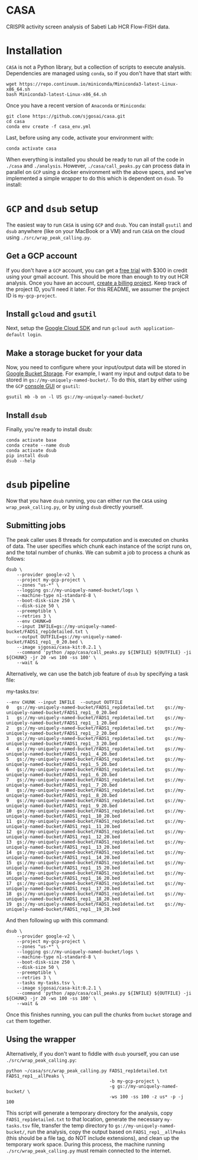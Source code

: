 # CASA
CRISPR activity screen analysis of Sabeti Lab HCR Flow-FISH data.

# Installation

`CASA` is not a Python library, but a collection of scripts to execute analysis. Dependencies are managed using `conda`, so if you don't have that start with:

```
wget https://repo.continuum.io/miniconda/Miniconda3-latest-Linux-x86_64.sh
bash Miniconda3-latest-Linux-x86_64.sh
```

Once you have a recent version of `Anaconda` or `Miniconda`:

```
git clone https://github.com/sjgosai/casa.git
cd casa
conda env create -f casa_env.yml
```

Last, before using any code, activate your environment with:

```
conda activate casa
```

When everything is installed you should be ready to run all of the code in `./casa` and `./analysis`. However, `./casa/call_peaks.py` can process data in parallel on `GCP` using a docker environment with the above specs, and we've implemented a simple wrapper to do this which is dependent on `dsub`. To install:

# `GCP` and `dsub` setup

The easiest way to run `CASA` is using `GCP` and `dsub`. You can install `gsutil` and `dsub` anywhere (like on your MacBook or a VM) and run `CASA` on the cloud using `./src/wrap_peak_calling.py`. 

## Get a GCP account

If you don't have a `GCP` account, you can get a [free trial](https://cloud.google.com/free/) with $300 in credit using your gmail account. This should be more than enough to try out HCR analysis. Once you have an account, [create a billing project](https://console.cloud.google.com/projectcreate). Keep track of the project ID, you'll need it later. For this README, we assumer the project ID is `my-gcp-project`.

## Install `gcloud` and `gsutil`

Next, setup the [Google Cloud SDK](https://cloud.google.com/deployment-manager/docs/step-by-step-guide/installation-and-setup "GCloud SDK Docs") and run `gcloud auth application-default login`. 

## Make a storage bucket for your data

Now, you need to configure where your input/output data will be stored in [Google Bucket Storage](https://cloud.google.com/storage/docs/quickstarts). For example, I want my input and output data to be stored in `gs://my-uniquely-named-bucket/`. To do this, start by either using the `GCP` [console GUI](https://console.cloud.google.com/storage/browser) or `gsutil`:

```
gsutil mb -b on -l US gs://my-uniquely-named-bucket/
```

## Install `dsub`

Finally, you're ready to install dsub:

```
conda activate base
conda create --name dsub
conda activate dsub
pip install dsub
dsub --help
```


# `dsub` pipeline
Now that you have `dsub` running, you can either run the `CASA` using `wrap_peak_calling.py`, or by using `dsub` directly yourself.

## Submitting jobs
The peak caller uses 8 threads for computation and is executed on chunks of data. The user specifies which chunk each instance of the script runs on, and the total number of chunks. We can submit a job to process a chunk as follows:
```
dsub \
	--provider google-v2 \
	--project my-gcp-project \
	--zones "us-*" \
	--logging gs://my-uniquely-named-bucket/logs \
	--machine-type n1-standard-8 \
	--boot-disk-size 250 \
	--disk-size 50 \
	--preemptible \
	--retries 3 \
	--env CHUNK=0
	--input INFILE=gs://my-uniquely-named-bucket/FADS1_rep1detailed.txt \
	--output OUTFILE=gs://my-uniquely-named-bucket/FADS1_rep1__0_20.bed \
	--image sjgosai/casa-kit:0.2.1 \
	--command 'python /app/casa/call_peaks.py ${INFILE} ${OUTFILE} -ji ${CHUNK} -jr 20 -ws 100 -ss 100' \
	--wait &

```

Alternatively, we can use the batch job feature of `dsub` by specifying a task file:

my-tasks.tsv:
```
--env CHUNK	--input INFILE	--output OUTFILE
0	gs://my-uniquely-named-bucket/FADS1_rep1detailed.txt	gs://my-uniquely-named-bucket/FADS1_rep1__0_20.bed
1	gs://my-uniquely-named-bucket/FADS1_rep1detailed.txt	gs://my-uniquely-named-bucket/FADS1_rep1__1_20.bed
2	gs://my-uniquely-named-bucket/FADS1_rep1detailed.txt	gs://my-uniquely-named-bucket/FADS1_rep1__2_20.bed
3	gs://my-uniquely-named-bucket/FADS1_rep1detailed.txt	gs://my-uniquely-named-bucket/FADS1_rep1__3_20.bed
4	gs://my-uniquely-named-bucket/FADS1_rep1detailed.txt	gs://my-uniquely-named-bucket/FADS1_rep1__4_20.bed
5	gs://my-uniquely-named-bucket/FADS1_rep1detailed.txt	gs://my-uniquely-named-bucket/FADS1_rep1__5_20.bed
6	gs://my-uniquely-named-bucket/FADS1_rep1detailed.txt	gs://my-uniquely-named-bucket/FADS1_rep1__6_20.bed
7	gs://my-uniquely-named-bucket/FADS1_rep1detailed.txt	gs://my-uniquely-named-bucket/FADS1_rep1__7_20.bed
8	gs://my-uniquely-named-bucket/FADS1_rep1detailed.txt	gs://my-uniquely-named-bucket/FADS1_rep1__8_20.bed
9	gs://my-uniquely-named-bucket/FADS1_rep1detailed.txt	gs://my-uniquely-named-bucket/FADS1_rep1__9_20.bed
10	gs://my-uniquely-named-bucket/FADS1_rep1detailed.txt	gs://my-uniquely-named-bucket/FADS1_rep1__10_20.bed
11	gs://my-uniquely-named-bucket/FADS1_rep1detailed.txt	gs://my-uniquely-named-bucket/FADS1_rep1__11_20.bed
12	gs://my-uniquely-named-bucket/FADS1_rep1detailed.txt	gs://my-uniquely-named-bucket/FADS1_rep1__12_20.bed
13	gs://my-uniquely-named-bucket/FADS1_rep1detailed.txt	gs://my-uniquely-named-bucket/FADS1_rep1__13_20.bed
14	gs://my-uniquely-named-bucket/FADS1_rep1detailed.txt	gs://my-uniquely-named-bucket/FADS1_rep1__14_20.bed
15	gs://my-uniquely-named-bucket/FADS1_rep1detailed.txt	gs://my-uniquely-named-bucket/FADS1_rep1__15_20.bed
16	gs://my-uniquely-named-bucket/FADS1_rep1detailed.txt	gs://my-uniquely-named-bucket/FADS1_rep1__16_20.bed
17	gs://my-uniquely-named-bucket/FADS1_rep1detailed.txt	gs://my-uniquely-named-bucket/FADS1_rep1__17_20.bed
18	gs://my-uniquely-named-bucket/FADS1_rep1detailed.txt	gs://my-uniquely-named-bucket/FADS1_rep1__18_20.bed
19	gs://my-uniquely-named-bucket/FADS1_rep1detailed.txt	gs://my-uniquely-named-bucket/FADS1_rep1__19_20.bed
```

And then following up with this command:

```
dsub \
	--provider google-v2 \
	--project my-gcp-project \
	--zones "us-*" \
	--logging gs://my-uniquely-named-bucket/logs \
	--machine-type n1-standard-8 \
	--boot-disk-size 250 \
	--disk-size 50 \
	--preemptible \
	--retries 3 \
	--tasks my-tasks.tsv \
	--image sjgosai/casa-kit:0.2.1 \
	--command 'python /app/casa/call_peaks.py ${INFILE} ${OUTFILE} -ji ${CHUNK} -jr 20 -ws 100 -ss 100' \
	--wait &
```

Once this finishes running, you can pull the chunks from `bucket` storage and `cat` them together.

## Using the wrapper

Alternatively, if you don't want to fiddle with `dsub` yourself, you can use `./src/wrap_peak_calling.py`:

```
python ~/casa/src/wrap_peak_calling.py FADS1_rep1detailed.txt FADS1_rep1__allPeaks \ 
                                       -b my-gcp-project \ 
                                       -g gs://my-uniquely-named-bucket/ \ 
                                       -ws 100 -ss 100 -z us* -p -j 100
```

This script will generate a temporary directory for the analysis, copy `FADS1_rep1detailed.txt` to that location, generate the necessary `my-tasks.tsv` file, transfer the temp directory to `gs://my-uniquely-named-bucket/`, run the analysis, copy the output based on `FADS1_rep1__allPeaks` (this should be a file tag, do NOT include extensions), and clean up the temporary work space. During this process, the machine running `./src/wrap_peak_calling.py` must remain connected to the internet.